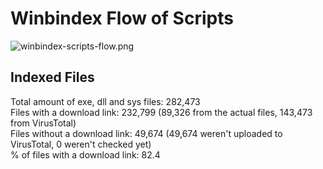 # Winbindex Flow of Scripts

![winbindex-scripts-flow.png](winbindex-scripts-flow.png)

## Indexed Files

<!--FileStats-->
Total amount of exe, dll and sys files: 282,473  
Files with a download link: 232,799 (89,326 from the actual files, 143,473 from VirusTotal)  
Files without a download link: 49,674 (49,674 weren't uploaded to VirusTotal, 0 weren't checked yet)  
% of files with a download link: 82.4  
<!--/FileStats-->
